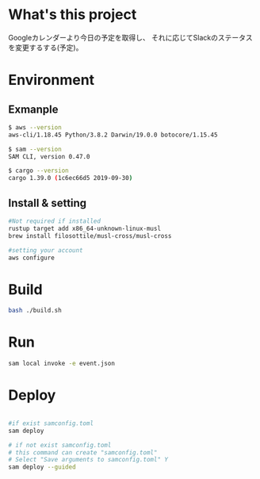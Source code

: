 # What's this project

Googleカレンダーより今日の予定を取得し、
それに応じてSlackのステータスを変更するする(予定)。

# Environment

## Exmanple

```bash
$ aws --version
aws-cli/1.18.45 Python/3.8.2 Darwin/19.0.0 botocore/1.15.45

$ sam --version
SAM CLI, version 0.47.0

$ cargo --version
cargo 1.39.0 (1c6ec66d5 2019-09-30)

```

## Install & setting

```bash
#Not required if installed
rustup target add x86_64-unknown-linux-musl
brew install filosottile/musl-cross/musl-cross

#setting your account
aws configure
```

# Build

```bash
bash ./build.sh
```

# Run

```bash
sam local invoke -e event.json
```

# Deploy

```bash

#if exist samconfig.toml
sam deploy

# if not exist samconfig.toml
# this command can create "samconfig.toml"
# Select "Save arguments to samconfig.toml" Y
sam deploy --guided
```